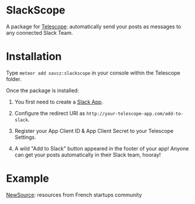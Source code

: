 # SlackScope
A package for [Telescope](http://www.telescopeapp.org): automatically send your posts as messages to any connected Slack Team.

# Installation

Type `meteor add xavcz:slackscope` in your console within the Telescope folder. 

Once the package is installed:

1. You first need to create a [Slack App](https://api.slack.com/applications/new).

2. Configure the redirect URI as `http://your-telescope-app.com/add-to-slack`.

3. Register your App Client ID & App Client Secret to your Telescope Settings.

4. A wild "Add to Slack" button appeared in the footer of your app! Anyone can get your posts automatically in their Slack team, hooray!

# Example
[NewSource](http://news.startupfrance.co): resources from French startups community 
